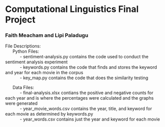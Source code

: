 # Computational Linguistics Final Project
### Faith Meacham and Lipi Paladugu

File Descriptions:\
&nbsp;&nbsp;&nbsp;&nbsp;&nbsp;&nbsp;Python Files:\
&nbsp;&nbsp;&nbsp;&nbsp;&nbsp;&nbsp;&nbsp;&nbsp;&nbsp;&nbsp;&nbsp;&nbsp;- sentiment-analysis.py contains the code used to conduct the sentiment analysis experiment\
&nbsp;&nbsp;&nbsp;&nbsp;&nbsp;&nbsp;&nbsp;&nbsp;&nbsp;&nbsp;&nbsp;&nbsp;- keywords.py contains the code that finds and stores the keyword and year for each movie in the corpus\
&nbsp;&nbsp;&nbsp;&nbsp;&nbsp;&nbsp;&nbsp;&nbsp;&nbsp;&nbsp;&nbsp;&nbsp;- key_map.py contains the code that does the similarity testing
    
&nbsp;&nbsp;&nbsp;&nbsp;&nbsp;&nbsp;Data Files:\
&nbsp;&nbsp;&nbsp;&nbsp;&nbsp;&nbsp;&nbsp;&nbsp;&nbsp;&nbsp;&nbsp;&nbsp;- final-analysis.xlsx contians the positive and negative counts for each year and is where the percentages were calculated and the graphs were generated\
&nbsp;&nbsp;&nbsp;&nbsp;&nbsp;&nbsp;&nbsp;&nbsp;&nbsp;&nbsp;&nbsp;&nbsp;- year_movie_words.csv contains the year, title, and keyword for each movie as determined by keywords.py\
&nbsp;&nbsp;&nbsp;&nbsp;&nbsp;&nbsp;&nbsp;&nbsp;&nbsp;&nbsp;&nbsp;&nbsp;- year_words.csv contains just the year and keyword for each movie
